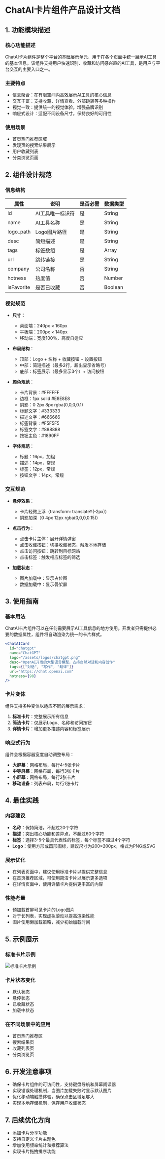# ChatAI卡片组件产品设计文档

## 1. 功能模块描述

### 核心功能描述

ChatAI卡片组件是整个平台的基础展示单元，用于在各个页面中统一展示AI工具的基本信息。该组件支持用户快速识别、收藏和访问感兴趣的AI工具，是用户与平台交互的主要入口之一。

### 主要特点

- 信息聚合：在有限空间内高效展示AI工具的核心信息
- 交互丰富：支持收藏、详情查看、外部跳转等多种操作
- 视觉一致：提供统一的视觉体验，增强品牌识别
- 响应式设计：适配不同设备尺寸，保持良好的可用性

### 使用场景

- 首页热门推荐区域
- 发现页的搜索结果展示
- 用户收藏列表
- 分类浏览页面

## 2. 组件设计规范

### 信息结构

| 属性 | 说明 | 是否必需 | 数据类型 |
|------|------|---------|---------|
| id | AI工具唯一标识符 | 是 | String |
| name | AI工具名称 | 是 | String |
| logo_path | Logo图片路径 | 是 | String |
| desc | 简短描述 | 是 | String |
| tags | 标签数组 | 是 | Array<String> |
| url | 跳转链接 | 是 | String |
| company | 公司名称 | 否 | String |
| hotness | 热度值 | 否 | Number |
| isFavorite | 是否已收藏 | 否 | Boolean |

### 视觉规范

- **尺寸**：
  - 桌面端：240px × 160px
  - 平板端：200px × 140px
  - 移动端：宽度100%，高度自适应

- **布局结构**：
  - 顶部：Logo + 名称 + 收藏按钮 + 设置按钮
  - 中部：简短描述（最多2行，超出显示省略号）
  - 底部：标签展示（最多显示3个）+ 访问按钮

- **颜色规范**：
  - 卡片背景：#FFFFFF
  - 边框：1px solid #E8E8E8
  - 阴影：0 2px 8px rgba(0,0,0,0.1)
  - 标题文字：#333333
  - 描述文字：#666666
  - 标签背景：#F5F5F5
  - 标签文字：#888888
  - 按钮主色：#1890FF

- **字体规范**：
  - 标题：16px，加粗
  - 描述：14px，常规
  - 标签：12px，常规
  - 按钮文字：14px，常规

### 交互规范

- **悬停效果**：
  - 卡片轻微上浮（transform: translateY(-2px)）
  - 阴影加深（0 4px 12px rgba(0,0,0,0.15)）

- **点击行为**：
  - 点击卡片主体：展开详情弹窗
  - 点击收藏按钮：切换收藏状态，触发本地存储
  - 点击访问按钮：跳转到目标网站
  - 点击标签：触发相应标签的筛选

- **加载状态**：
  - 图片加载中：显示占位图
  - 数据加载中：显示骨架屏

## 3. 使用指南

### 基本用法

ChatAI卡片组件可以在任何需要展示AI工具信息的地方使用。开发者只需提供必要的数据属性，组件将自动渲染为统一的卡片样式。

```jsx
<ChatAICard
  id="chatgpt"
  name="ChatGPT"
  logo="/assets/logos/chatgpt.png"
  desc="OpenAI开发的大型语言模型，支持自然对话和内容创作"
  tags={["对话", "写作", "翻译"]}
  url="https://chat.openai.com"
  hotness={98}
/>
```

### 卡片变体

组件支持多种变体以适应不同的展示需求：

1. **标准卡片**：完整展示所有信息
2. **简洁卡片**：仅展示Logo、名称和访问按钮
3. **详情卡片**：增加更多描述内容和标签展示

### 响应式行为

组件会根据容器宽度自动调整布局：

- **大屏幕**：网格布局，每行4-5张卡片
- **中等屏幕**：网格布局，每行3张卡片
- **小屏幕**：网格布局，每行2张卡片
- **移动设备**：列表布局，每行1张卡片

## 4. 最佳实践

### 内容建议

- **名称**：保持简洁，不超过20个字符
- **描述**：突出核心功能和差异点，不超过60个字符
- **标签**：选择3-5个最具代表性的标签，每个标签不超过4个字符
- **Logo**：使用方形或圆形图标，建议尺寸为200×200px，格式为PNG或SVG

### 展示优化

- 在列表页面中，建议使用标准卡片以提供完整信息
- 在首页推荐区域，可使用简洁卡片以展示更多选项
- 在详情页面中，使用详情卡片提供更丰富的内容

### 性能考量

- 预加载首屏可见卡片的Logo图片
- 对于长列表，实现虚拟滚动以提高渲染性能
- 图片使用懒加载策略，减少初始加载时间

## 5. 示例展示

### 标准卡片示例

![标准卡片示例](../assets/images/standard_card_example.png)

### 卡片状态变化

- 默认状态
- 悬停状态
- 已收藏状态
- 加载中状态

### 在不同场景中的应用

- 首页热门推荐区
- 搜索结果页
- 收藏列表页
- 分类浏览页

## 6. 开发注意事项

- 确保卡片组件的可访问性，支持键盘导航和屏幕阅读器
- 实现错误处理机制，当图片加载失败时显示默认图片
- 优化移动端触摸体验，确保点击区域足够大
- 实现本地存储机制，保存用户收藏状态

## 7. 后续优化方向

- 添加卡片分享功能
- 支持自定义卡片主题色
- 增加使用频率统计和推荐算法
- 实现卡片拖拽排序功能
